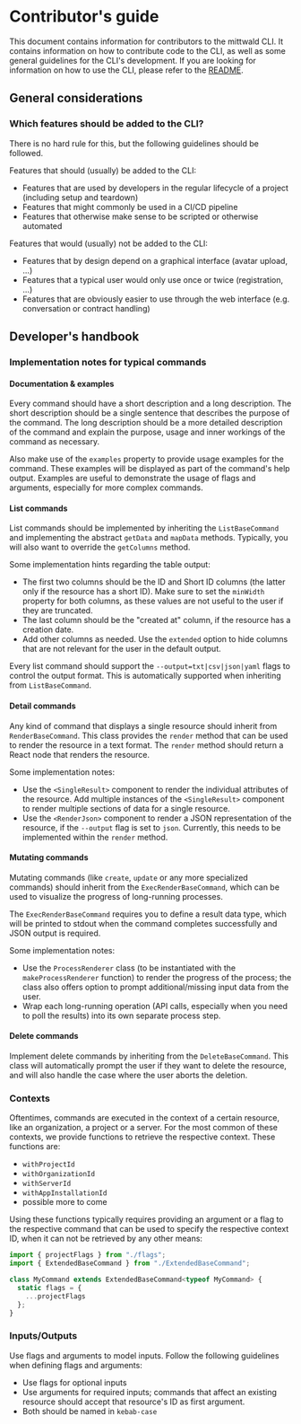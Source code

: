 # Contributor's guide

This document contains information for contributors to the mittwald CLI. It contains information on how to contribute
code to the CLI, as well as some general guidelines for the CLI's development. If you are looking for information on
how to use the CLI, please refer to the [README](../README.md).

## General considerations

### Which features should be added to the CLI?

There is no hard rule for this, but the following guidelines should be followed.

Features that should (usually) be added to the CLI:

- Features that are used by developers in the regular lifecycle of a project (including setup and teardown)
- Features that might commonly be used in a CI/CD pipeline
- Features that otherwise make sense to be scripted or otherwise automated

Features that would (usually) not be added to the CLI:

- Features that by design depend on a graphical interface (avatar upload, ...)
- Features that a typical user would only use once or twice (registration, ...)
- Features that are obviously easier to use through the web interface (e.g. conversation or contract handling)

## Developer's handbook

### Implementation notes for typical commands

#### Documentation & examples

Every command should have a short description and a long description. The short description should be a single sentence
that describes the purpose of the command. The long description should be a more detailed description of the command and
explain the purpose, usage and inner workings of the command as necessary.

Also make use of the `examples` property to provide usage examples for the command. These examples will be displayed as
part of the command's help output. Examples are useful to demonstrate the usage of flags and arguments, especially for
more complex commands.

#### List commands

List commands should be implemented by inheriting the `ListBaseCommand` and implementing the abstract `getData`
and `mapData` methods. Typically, you will also want to override the `getColumns` method.

Some implementation hints regarding the table output:

- The first two columns should be the ID and Short ID columns (the latter only if the resource has a short ID). Make
  sure to set the `minWidth` property for both columns, as these values are not useful to the user if they are
  truncated.
- The last column should be the "created at" column, if the resource has a creation date.
- Add other columns as needed. Use the `extended` option to hide columns that are not relevant for the user in the
  default output.

Every list command should support the `--output=txt|csv|json|yaml` flags to control the output format. This is
automatically supported when inheriting from `ListBaseCommand`.

#### Detail commands

Any kind of command that displays a single resource should inherit from `RenderBaseCommand`. This class provides
the `render` method that can be used to render the resource in a text format. The `render` method should return a React
node that renders the resource.

Some implementation notes:

- Use the `<SingleResult>` component to render the individual attributes of the resource. Add multiple instances of
  the `<SingleResult>` component to render multiple sections of data for a single resource.
- Use the `<RenderJson>` component to render a JSON representation of the resource, if the `--output` flag is set
  to `json`. Currently, this needs to be implemented within the `render` method.

#### Mutating commands

Mutating commands (like `create`, `update` or any more specialized commands) should inherit from
the `ExecRenderBaseCommand`, which can be used to visualize the progress of long-running processes.

The `ExecRenderBaseCommand` requires you to define a result data type, which will be printed to stdout when the command
completes successfully and JSON output is required.

Some implementation notes:

- Use the `ProcessRenderer` class (to be instantiated with the `makeProcessRenderer` function) to render the progress
  of the process; the class also offers option to prompt additional/missing input data from the user.
- Wrap each long-running operation (API calls, especially when you need to poll the results) into its own separate
  process step.

#### Delete commands

Implement delete commands by inheriting from the `DeleteBaseCommand`. This class will automatically prompt the user if
they want to delete the resource, and will also handle the case where the user aborts the deletion.

### Contexts

Oftentimes, commands are executed in the context of a certain resource, like an organization, a project or a server. For
the most common of these contexts, we provide functions to retrieve the respective context. These functions are:

- `withProjectId`
- `withOrganizationId`
- `withServerId`
- `withAppInstallationId`
- possible more to come

Using these functions typically requires providing an argument or a flag to the respective command that can be used to
specify the respective context ID, when it can not be retrieved by any other means:

```ts
import { projectFlags } from "./flags";
import { ExtendedBaseCommand } from "./ExtendedBaseCommand";

class MyCommand extends ExtendedBaseCommand<typeof MyCommand> {
  static flags = {
    ...projectFlags
  };
}
```

### Inputs/Outputs

Use flags and arguments to model inputs. Follow the following guidelines when defining flags and arguments:

- Use flags for optional inputs
- Use arguments for required inputs; commands that affect an existing resource should accept that resource's ID as first
  argument.
- Both should be named in `kebab-case`